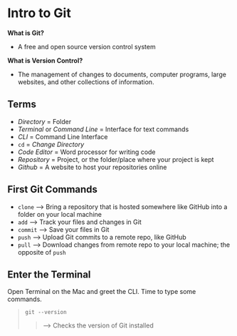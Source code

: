 # Intro to Git

**What is Git?**
- A free and open source version control system

**What is Version Control?**
- The management of changes to documents, computer programs, large websites, and other collections of information.

## Terms

* *Directory* = Folder
* *Terminal* or *Command Line* = Interface for text commands
* *CLI* = Command Line Interface
* `cd` = *Change Directory*
* *Code Editor* = Word processor for writing code
* *Repository* = Project, or the folder/place where your project is kept
* *Github* = A website to host your repositories online

## First Git Commands

* `clone` --> Bring a repository that is hosted somewhere like GitHub into a folder on your local machine
* `add` --> Track your files and changes in Git
* `commit` --> Save your files in Git
* `push` --> Upload Git commits to a remote repo, like GitHub
* `pull` --> Download changes from remote repo to your local machine; the opposite of `push`

## Enter the Terminal
Open Terminal on the Mac and greet the CLI. Time to type some commands.

> `git --version`
> > --> Checks the version of Git installed
